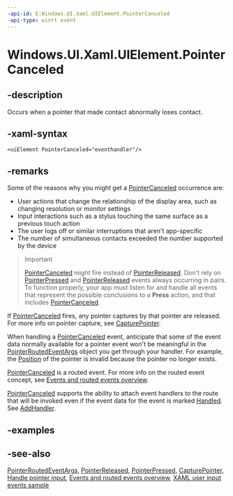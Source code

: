 ```yaml
---
-api-id: E:Windows.UI.Xaml.UIElement.PointerCanceled
-api-type: winrt event
---
```


<!-- Event syntax
public event Windows.UI.Xaml.Input.PointerEventHandler PointerCanceled
-->

# Windows.UI.Xaml.UIElement.PointerCanceled

## -description

Occurs when a pointer that made contact abnormally loses contact.

## -xaml-syntax

```xaml
<uiElement PointerCanceled="eventhandler"/>
```

## -remarks

Some of the reasons why you might get a [PointerCanceled](uielement_pointercanceled.md) occurrence are:

+ User actions that change the relationship of the display area, such as changing resolution or monitor settings
+ Input interactions such as a stylus touching the same surface as a previous touch action
+ The user logs off or similar interruptions that aren't app-specific
+ The number of simultaneous contacts exceeded the number supported by the device

> > [!IMPORTANT]
> [PointerCanceled](uielement_pointercanceled.md) might fire instead of [PointerReleased](uielement_pointerreleased.md). Don't rely on [PointerPressed](uielement_pointerpressed.md) and [PointerReleased](uielement_pointerreleased.md) events always occurring in pairs. To function properly, your app must listen for and handle all events that represent the possible conclusions to a **Press** action, and that includes [PointerCanceled](uielement_pointercanceled.md).

If [PointerCanceled](uielement_pointercanceled.md) fires, any pointer captures by that pointer are released. For more info on pointer capture, see [CapturePointer](uielement_capturepointer_916768934.md).

When handling a [PointerCanceled](uielement_pointercanceled.md) event, anticipate that some of the event data normally available for a pointer event won't be meaningful in the [PointerRoutedEventArgs](../windows.ui.xaml.input/pointerroutedeventargs.md) object you get through your handler. For example, the [Position](../windows.ui.input/pointerpoint_position.md) of the pointer is invalid because the pointer no longer exists.

[PointerCanceled](uielement_pointercanceled.md) is a routed event. For more info on the routed event concept, see [Events and routed events overview](http://msdn.microsoft.com/library/34c219e8-3efb-45bc-8bbd-6fd937698832).

[PointerCanceled](uielement_pointercanceled.md) supports the ability to attach event handlers to the route that will be invoked even if the event data for the event is marked [Handled](../windows.ui.xaml.input/pointerroutedeventargs_handled.md). See [AddHandler](uielement_addhandler_2121467075.md).

## -examples

## -see-also

[PointerRoutedEventArgs](../windows.ui.xaml.input/pointerroutedeventargs.md), [PointerReleased](uielement_pointerreleased.md), [PointerPressed](uielement_pointerpressed.md), [CapturePointer](uielement_capturepointer_916768934.md), [Handle pointer input](https://docs.microsoft.com/windows/uwp/design/input/handle-pointer-input), [Events and routed events overview](http://msdn.microsoft.com/library/34c219e8-3efb-45bc-8bbd-6fd937698832), [XAML user input events sample](http://go.microsoft.com/fwlink/p/?linkid=231524)